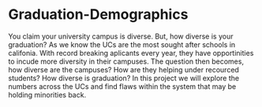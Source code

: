 # Graduation-Demographics
You claim your university campus is diverse. But, how diverse is your graduation? 
As we know the UCs are the most sought after schools in califonia. With record breaking aplicants every year, they have opportinities to incude more diversity 
in their campuses. The question then becomes, how diverse are the campuses? How are they helping under recourced students? How diverse is graduation? In this 
project we will explore the numbers across the UCs and find flaws within the system that may be holding minorities back. 
